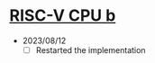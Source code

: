 # [RISC-V CPU b](https://github.com/diohabara/chisel_riscv)

- 2023/08/12
  - [ ] Restarted the implementation

